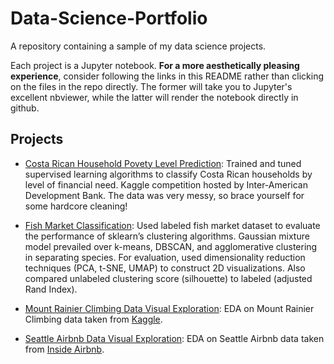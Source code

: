 # Data-Science-Portfolio

A repository containing a sample of my data science projects.

Each project is a Jupyter notebook. <b>For a more aesthetically pleasing experience</b>, consider following the links in this README rather than clicking on the files in the repo directly. The former will take you to Jupyter's excellent nbviewer, while the latter will render the notebook directly in github.

## Projects

- <a href='https://nbviewer.jupyter.org/github/hriely/Data-Science-Portfolio/blob/master/Costa%20Rican%20Household%20Poverty%20Level%20Prediction.ipynb'>Costa Rican Household Povety Level Prediction</a>: Trained and tuned supervised learning algorithms to classify Costa Rican households by level of financial need. Kaggle competition hosted by Inter-American Development Bank. The data was very messy, so brace yourself for some hardcore cleaning!

- <a href='https://nbviewer.jupyter.org/github/hriely/Data-Science-Portfolio/blob/master/Fish%20Market%20Classification.ipynb'>Fish Market Classification</a>: Used labeled fish market dataset to evaluate the performance of sklearn’s clustering algorithms. Gaussian mixture model prevailed over k-means, DBSCAN, and agglomerative clustering in separating species. For evaluation, used dimensionality reduction techniques (PCA, t-SNE, UMAP) to construct 2D visualizations. Also compared unlabeled clustering score (silhouette) to labeled (adjusted Rand Index).

- <a href='https://nbviewer.jupyter.org/github/hriely/Data-Science-Portfolio/blob/master/Mount%20Rainier%20Climbing%20EDA.ipynb'>Mount Rainier Climbing Data Visual Exploration</a>: EDA on Mount Rainier Climbing data taken from <a href='https://www.kaggle.com/codersree/mount-rainier-weather-and-climbing-data'>Kaggle</a>.

- <a href='https://nbviewer.jupyter.org/github/hriely/Data-Science-Portfolio/blob/master/Seattle%20Airbnb%20EDA.ipynb'>Seattle Airbnb Data Visual Exploration</a>: EDA on Seattle Airbnb data taken from <a href='http://insideairbnb.com/'>Inside Airbnb</a>.
